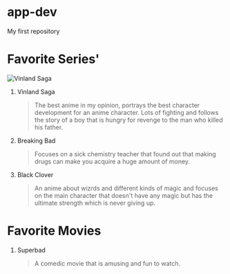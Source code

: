 # app-dev
My first repository

# Favorite Series'

![Vinland Saga](https://anitrendz.net/news/wp-content/uploads/2019/08/Vinland-Saga-Poster.jpg)

1. Vinland Saga
   > The best anime in my opinion, portrays the best character development for an anime character. Lots of fighting and follows the story of a boy that is hungry for revenge to the man who killed his father.
3. Breaking Bad
   > Focuses on a sick chemistry teacher that found out that making drugs can make you acquire a huge amount of money. 
5. Black Clover
   > An anime about wizrds and different kinds of magic and focuses on the main character that doesn't have any magic but has the ultimate strength which is never giving up.

# Favorite Movies
1. Superbad
   > A comedic movie that is amusing and fun to watch.

